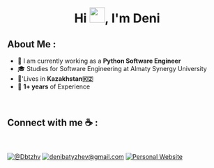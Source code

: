 
<h1 align="center">Hi <img src="https://media.giphy.com/media/hvRJCLFzcasrR4ia7z/giphy.gif" width="35">, I'm Deni</h1>


## About Me :

- 🏢 I am currently working as a **Python Software Engineer**
- 🎓 Studies for Software Engineering at Almaty Synergy University
- 🏡'Lives in **Kazakhstan🇰🇿**
- 🧪 **1+ years** of Experience

<br>

## Connect with me ☕ :

<br>

[![@Dbtzhv](https://img.icons8.com/fluency/48/000000/linkedin.png "@Dbtzhv")](https://www.linkedin.com/in/denibatyzhov/) [![denibatyzhev@gmail.com](https://img.icons8.com/fluency/48/000000/apple-mail.png "denibatyzhev@gmail.com")](mailto:denibatyzhev@gmail.com) [![Personal Website](https://img.icons8.com/fluency/48/000000/web.png "Personal Website")](https://deni.lol/)


<br>

